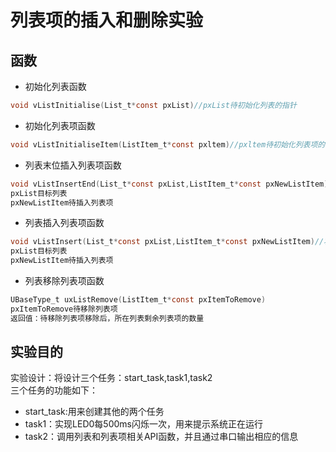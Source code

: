 # 列表项的插入和删除实验
## 函数
- 初始化列表函数
```C
void vListInitialise(List_t*const pxList)//pxList待初始化列表的指针
```
- 初始化列表项函数
```C
void vListInitialiseItem(ListItem_t*const pxltem)//pxltem待初始化列表项的指针  
```
- 列表末位插入列表项函数
```C
void vListInsertEnd(List_t*const pxList,ListItem_t*const pxNewListItem)
pxList目标列表
pxNewListItem待插入列表项
```
- 列表插入列表项函数
```C
void vListInsert(List_t*const pxList,ListItem_t*const pxNewListItem)//将待插入列表的列表项按照列表项值升序进行排序，有序地插入到列表中
pxList目标列表
pxNewListItem待插入列表项
```
- 列表移除列表项函数
```C
UBaseType_t uxListRemove(ListItem_t*const pxItemToRemove)
pxItemToRemove待移除列表项
返回值：待移除列表项移除后，所在列表剩余列表项的数量
```
## 实验目的
实验设计：将设计三个任务：start_task,task1,task2  
三个任务的功能如下：  
- start_task:用来创建其他的两个任务  
- task1：实现LED0每500ms闪烁一次，用来提示系统正在运行  
- task2：调用列表和列表项相关API函数，并且通过串口输出相应的信息  
